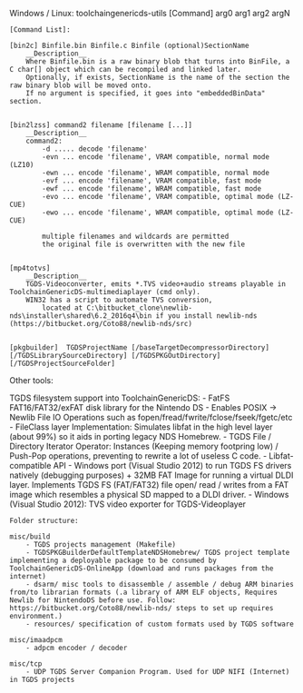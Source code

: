 Windows / Linux:
toolchaingenericds-utils [Command] arg0 arg1 arg2 argN

	[Command List]:
	
	[bin2c] Binfile.bin Binfile.c Binfile (optional)SectionName
		__Description__
		Where Binfile.bin is a raw binary blob that turns into BinFile, a C char[] object which can be recompiled and linked later.
		Optionally, if exists, SectionName is the name of the section the raw binary blob will be moved onto. 
		If no argument is specified, it goes into "embeddedBinData" section.

	
	[bin2lzss] command2 filename [filename [...]]
		__Description__
		command2:
			-d ..... decode 'filename'
			-evn ... encode 'filename', VRAM compatible, normal mode (LZ10)
			-ewn ... encode 'filename', WRAM compatible, normal mode
			-evf ... encode 'filename', VRAM compatible, fast mode
			-ewf ... encode 'filename', WRAM compatible, fast mode
			-evo ... encode 'filename', VRAM compatible, optimal mode (LZ-CUE)
			-ewo ... encode 'filename', WRAM compatible, optimal mode (LZ-CUE)
			
			multiple filenames and wildcards are permitted
			the original file is overwritten with the new file
			
	
	[mp4totvs] 
		__Description__
		TGDS-Videoconverter, emits *.TVS video+audio streams playable in ToolchainGenericDS-multimediaplayer (cmd only).
		WIN32 has a script to automate TVS conversion, 
			located at C:\bitbucket_clone\newlib-nds\installer\shared\6.2_2016q4\bin if you install newlib-nds (https://bitbucket.org/Coto88/newlib-nds/src)
		
		
	[pkgbuilder]  TGDSProjectName [/baseTargetDecompressorDirectory] [/TGDSLibrarySourceDirectory] [/TGDSPKGOutDirectory] [/TGDSProjectSourceFolder] 
	
Other tools:

TGDS filesystem support into ToolchainGenericDS:
	- FatFS FAT16/FAT32/exFAT disk library for the Nintendo DS
	- Enables POSIX -> Newlib File IO Operations such as fopen/fread/fwrite/fclose/fseek/fgetc/etc
	- FileClass layer Implementation: Simulates libfat in the high level layer (about 99%) so it aids in porting legacy NDS Homebrew.
	- TGDS File / Directory Iterator Operator: Instances (Keeping memory footpring low) / Push-Pop operations, preventing to rewrite a lot of useless C code.
	- Libfat-compatible API
	- 	Windows port (Visual Studio 2012) to run TGDS FS drivers natively (debugging purposes) + 32MB FAT Image for running a virtual DLDI layer. 
			Implements TGDS FS (FAT/FAT32) file open/ read / writes from a FAT image which resembles a physical SD mapped to a DLDI driver.
	-	Windows (Visual Studio 2012): TVS video exporter for TGDS-Videoplayer
	
	Folder structure:
	
	misc/build
		- TGDS projects management (Makefile)
		- TGDSPKGBuilderDefaultTemplateNDSHomebrew/ TGDS project template implementing a deployable package to be consumed by ToolchainGenericDS-OnlineApp (download and runs packages from the internet)
		- dsarm/ misc tools to disassemble / assemble / debug ARM binaries from/to librarian formats (.a library of ARM ELF objects, Requires Newlib for NintendoDS before use. Follow: https://bitbucket.org/Coto88/newlib-nds/ steps to set up requires environment.)		
		- resources/ specification of custom formats used by TGDS software
	
	misc/imaadpcm
		- adpcm encoder / decoder
	
	misc/tcp
		- UDP TGDS Server Companion Program. Used for UDP NIFI (Internet) in TGDS projects
	
